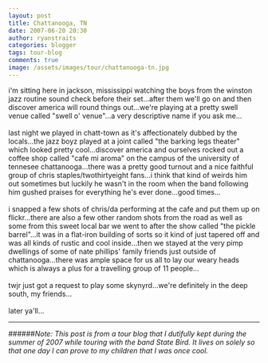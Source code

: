 ```yaml
---
layout: post
title: Chattanooga, TN
date: 2007-06-20 20:30
author: ryanstraits
categories: blogger
tags: tour-blog
comments: true
image: /assets/images/tour/chattanooga-tn.jpg
---
```

i'm sitting here in jackson, mississippi watching the boys from the winston jazz routine sound check before their set...after them we'll go on and then discover america will round things out...we're playing at a pretty swell venue called "swell o' venue"...a very descriptive name if you ask me...<br /><br />last night we played in chatt-town as it's affectionately dubbed by the locals...the jazz boyz played at a joint called "the barking legs theater" which looked pretty cool...discover america and ourselves rocked out a coffee shop called "cafe mi aroma" on the campus of the university of tennesee chattanooga...there was a pretty good turnout and a nice faithful group of chris staples/twothirtyeight fans...i think that kind of weirds him out sometimes but luckily he wasn't in the room when the band following him gushed praises for everything he's ever done...good times...<br /><br />i snapped a few shots of chris/da performing at the cafe and put them up on flickr...there are also a few other random shots from the road as well as some from this sweet local bar we went to after the show called "the pickle barrel"...it was in a flat-iron building of sorts so it kind of just tapered off and was all kinds of rustic and cool inside...then we stayed at the very pimp dwellings of some of nate phillips' family friends just outside of chattanooga...there was ample space for us all to lay our weary heads which is always a plus for a travelling group of 11 people...<br /><br />twjr just got a request to play some skynyrd...we're definitely in the deep south, my friends...<br /><br />later ya'll...

---

######*Note: This post is from a tour blog that I dutifully kept during the summer of 2007 while touring with the band State Bird. It lives on solely so that one day I can prove to my children that I was once cool.*
